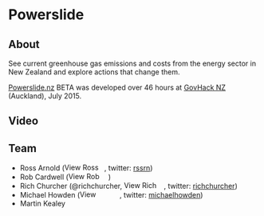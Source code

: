 # Powerslide

## About

See current greenhouse gas emissions and costs from the energy sector in New Zealand and explore actions that change them.

[Powerslide.nz](http://powerslide.nz) BETA was developed over 46 hours at <a href="http://govhack.org.nz/">GovHack NZ</a> (Auckland), July 2015.

## Video

## Team

<ul>
<li>Ross Arnold (<a href='https://nz.linkedin.com/in/rarnold'><img src='https://static.licdn.com/scds/common/u/img/webpromo/btn_profile_greytxt_80x15.png' width='80' height='15' border='0' alt='View Ross Arnold's profile on LinkedIn'></a>, twitter: <a href='https://twitter.com/rssrn' data-show-count='false' data-show-screen-name='false'>rssrn</a>)</li>
      <li>Rob Cardwell (<a href='https://nz.linkedin.com/pub/robert-cardwell/1b/87a/59'><img src='https://static.licdn.com/scds/common/u/img/webpromo/btn_profile_greytxt_80x15.png' width='80' height='15' border='0' alt='View Rob Cardwell's profile on LinkedIn'></a>)</li>
      <li>Rich Churcher (@richchurcher, <a href='https://www.linkedin.com/in/richchurcher'><img src='https://static.licdn.com/scds/common/u/img/webpromo/btn_profile_greytxt_80x15.png' width='80' height='15' border='0' alt='View Rich Churcher's profile on LinkedIn'></a>, twitter: <a href='https://twitter.com/richchurcher' data-show-count='false' data-show-screen-name='false'>richchurcher</a>)</li>
      <li>Michael Howden (<a href='https://nz.linkedin.com/in/michaelhowden'><img src='https://static.licdn.com/scds/common/u/img/webpromo/btn_profile_greytxt_80x15.png' width='80' height='15' border='0' alt='View Michael Howden's profile on LinkedIn'></a>, twitter: <a href='https://twitter.com/michaelhowden' data-show-count='false' data-show-screen-name='false'>michaelhowden</a>)</li>
<li>Martin Kealey</li>

